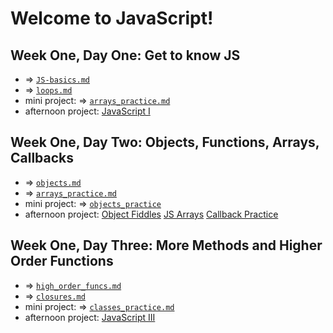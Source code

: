 # Welcome to JavaScript! 

## Week One, Day One: Get to know JS
- => [`JS-basics.md`]()
- => [`loops.md`]()
- mini project: => [`arrays_practice.md`]()
- afternoon project: [JavaScript I](https://github.com/DevMountain/JS-Basics)

## Week One, Day Two: Objects, Functions, Arrays, Callbacks
- => [`objects.md`]()
- => [`arrays_practice.md`]()
- mini project: => [`objects_practice`](https://github.com/kale-stew/devmtn-notes/blob/master/JavaScript/practice/objects_practice.md)
- afternoon project: [Object Fiddles](https://github.com/DevMountain/object-fiddles)
                     [JS Arrays](https://github.com/DevMountain/JS-Arrays)
                     [Callback Practice](https://github.com/DevMountain/callbackPractice)

## Week One, Day Three: More Methods and Higher Order Functions
- => [`high_order_funcs.md`]()
- => [`closures.md`]()
- mini project: => [`classes_practice.md`]()
- afternoon project: [JavaScript III](https://github.com/DevMountain/javascript-iii)